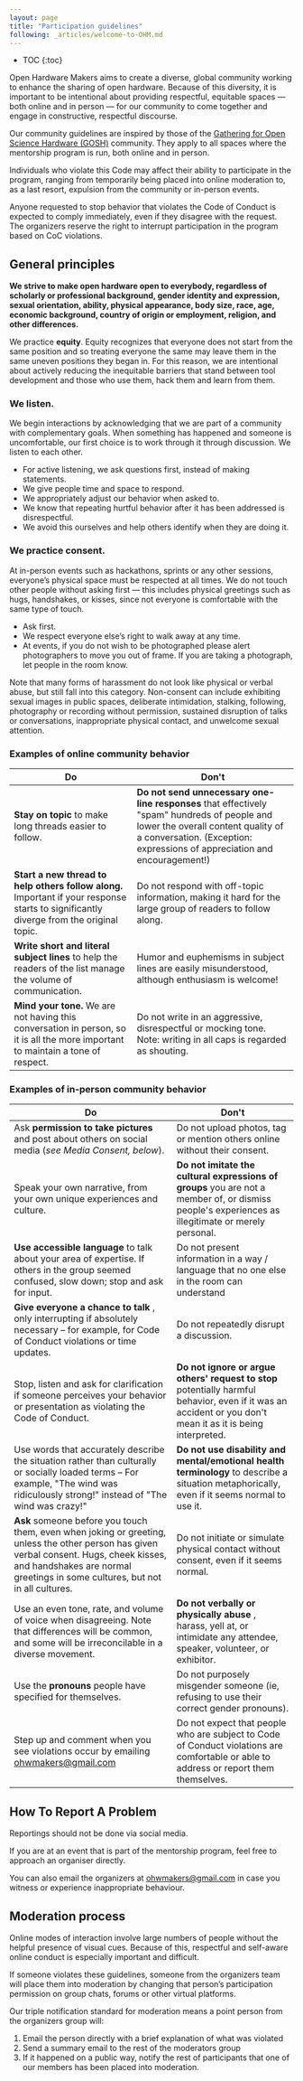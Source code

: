 ```yaml
---
layout: page
title: "Participation guidelines"
following: _articles/welcome-to-OHM.md
---
```

* TOC
{:toc}

Open Hardware Makers aims to create a diverse, global community working to enhance the sharing of open hardware. Because of this diversity, it is important to be intentional about providing respectful, equitable spaces — both online and in person — for our community to come together and engage in constructive, respectful discourse.

Our community guidelines are inspired by those of the [Gathering for Open Science Hardware (GOSH)](https://openhardware.sciece) community. They apply to all spaces where the mentorship program is run, both online and in person. 

Individuals who violate this Code may affect their ability to participate in the program, ranging from temporarily being placed into online moderation to, as a last resort, expulsion from the community or in-person events.

Anyone requested to stop behavior that violates the Code of Conduct is expected to comply immediately, even if they disagree with the request. The organizers reserve the right to interrupt participation in the program based on CoC violations.


## General principles

**We strive to make open hardware open to everybody, regardless of scholarly or professional background, gender identity and expression, sexual orientation, ability, physical appearance, body size, race, age, economic background, country of origin or employment, religion, and other differences.**

We practice **equity**. Equity recognizes that everyone does not start from the same position and so treating everyone the same may leave them in the same uneven positions they began in. For this reason, we are intentional about actively reducing the inequitable barriers that stand between tool development and those who use them, hack them and learn from them.


### We listen.

We begin interactions by acknowledging that we are part of a community with complementary goals. When something has happened and someone is uncomfortable, our first choice is to work through it through discussion. We listen to each other.



*   For active listening, we ask questions first, instead of making statements.
*   We give people time and space to respond.
*   We appropriately adjust our behavior when asked to.
*   We know that repeating hurtful behavior after it has been addressed is disrespectful.
*   We avoid this ourselves and help others identify when they are doing it.


### We practice consent.

At in-person events such as hackathons, sprints or any other sessions, everyone’s physical space must be respected at all times. We do not touch other people without asking first — this includes physical greetings such as hugs, handshakes, or kisses, since not everyone is comfortable with the same type of touch.

*   Ask first.
*   We respect everyone else’s right to walk away at any time.
*   At events, if you do not wish to be photographed please alert photographers to move you out of frame. If you are taking a photograph, let people in the room know.

Note that many forms of harassment do not look like physical or verbal abuse, but still fall into this category. Non-consent can include exhibiting sexual images in public spaces, deliberate intimidation, stalking, following, photography or recording without permission, sustained disruption of talks or conversations, inappropriate physical contact, and unwelcome sexual attention.

### Examples of online community behavior

| **Do** | **Don&#39;t** |
| --- | --- |
| **Stay on topic** to make long threads easier to follow. | **Do not send unnecessary one-line responses** that effectively &quot;spam&quot; hundreds of people and lower the overall content quality of a conversation. (Exception: expressions of appreciation and encouragement!) |
| **Start a new thread to help others follow along.** Important if your response starts to significantly diverge from the original topic. | Do not respond with off-topic information, making it hard for the large group of readers to follow along. |
| **Write short and literal subject lines** to help the readers of the list manage the volume of communication. | Humor and euphemisms in subject lines are easily misunderstood, although enthusiasm is welcome! |
| **Mind your tone.** We are not having this conversation in person, so it is all the more important to maintain a tone of respect. | Do not write in an aggressive, disrespectful or mocking tone. Note: writing in all caps is regarded as shouting. |

### Examples of in-person community behavior

| **Do** | **Don&#39;t** |
| --- | --- |
| Ask **permission to take pictures** and post about others on social media (_see Media Consent, below_). | Do not upload photos, tag or mention others online without their consent. |
| Speak your own narrative, from your own unique experiences and culture. | **Do not imitate the cultural expressions of groups** you are not a member of, or dismiss people&#39;s experiences as illegitimate or merely personal. |
| **Use accessible language** to talk about your area of expertise. If others in the group seemed confused, slow down; stop and ask for input. | Do not present information in a way / language that no one else in the room can understand |
| **Give everyone a chance to talk** , only interrupting if absolutely necessary – for example, for Code of Conduct violations or time updates. | Do not repeatedly disrupt a discussion. |
| Stop, listen and ask for clarification if someone perceives your behavior or presentation as violating the Code of Conduct. | **Do not ignore or argue others&#39; request to stop** potentially harmful behavior, even if it was an accident or you don&#39;t mean it as it is being interpreted. |
| Use words that accurately describe the situation rather than culturally or socially loaded terms – For example, &quot;The wind was ridiculously strong!&quot; instead of &quot;The wind was crazy!&quot; | **Do not use disability and mental/emotional health terminology** to describe a situation metaphorically, even if it seems normal to use it. |
| **Ask** someone before you touch them, even when joking or greeting, unless the other person has given verbal consent. Hugs, cheek kisses, and handshakes are normal greetings in some cultures, but not in all cultures. | Do not initiate or simulate physical contact without consent, even if it seems normal. |
| Use an even tone, rate, and volume of voice when disagreeing.  Note that differences will be common, and some will be irreconcilable in a diverse movement. | **Do not verbally or physically abuse** , harass, yell at, or intimidate any attendee, speaker, volunteer, or exhibitor. |
| Use the **pronouns** people have specified for themselves. | Do not purposely misgender someone (ie, refusing to use their correct gender pronouns). |
| Step up and comment when you see violations occur by emailing [ohwmakers@gmail.com](mailto:ohwmakers@gmail.com) | Do not expect that people who are subject to Code of Conduct violations are comfortable or able to address or report them themselves. |

## How To Report A Problem

Reportings should not be done via social media.

If you are at an event that is part of the mentorship program, feel free to approach an organiser directly.

You can also email the organizers at [ohwmakers@gmail.com](mailto:ohwmakers@gmail.com) in case you witness or experience inappropriate behaviour.

## Moderation process

Online modes of interaction involve large numbers of people without the helpful presence of visual cues. Because of this, respectful and self-aware online conduct is especially important and difficult.

If someone violates these guidelines, someone from the organizers team will place them into moderation by changing that person’s participation permission on group chats, forums or other virtual platforms.

Our triple notification standard for moderation means a point person from the organizers group will:

1. Email the person directly with a brief explanation of what was violated
2. Send a summary email to the rest of the moderators group
3. If it happened on a public way, notify the rest of participants that one of our members has been placed into moderation.

 
